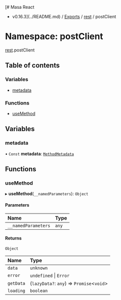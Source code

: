 [# Masa React
 - v0.16.3](../README.md) / [Exports](../modules.md) / [rest](rest.md) / postClient

# Namespace: postClient

[rest](rest.md).postClient

## Table of contents

### Variables

- [metadata](rest.postClient.md#metadata)

### Functions

- [useMethod](rest.postClient.md#usemethod)

## Variables

### metadata

• `Const` **metadata**: [`MethodMetadata`](../interfaces/rest.MethodMetadata.md)

## Functions

### useMethod

▸ **useMethod**(`__namedParameters`): `Object`

#### Parameters

| Name | Type |
| :------ | :------ |
| `__namedParameters` | `any` |

#### Returns

`Object`

| Name | Type |
| :------ | :------ |
| `data` | `unknown` |
| `error` | `undefined` \| `Error` |
| `getData` | (`lazyData?`: `any`) => `Promise`<`void`\> |
| `loading` | `boolean` |
